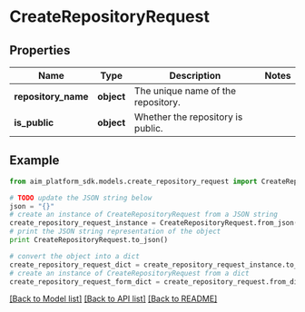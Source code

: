 # CreateRepositoryRequest


## Properties
Name | Type | Description | Notes
------------ | ------------- | ------------- | -------------
**repository_name** | **object** | The unique name of the repository. | 
**is_public** | **object** | Whether the repository is public. | 

## Example

```python
from aim_platform_sdk.models.create_repository_request import CreateRepositoryRequest

# TODO update the JSON string below
json = "{}"
# create an instance of CreateRepositoryRequest from a JSON string
create_repository_request_instance = CreateRepositoryRequest.from_json(json)
# print the JSON string representation of the object
print CreateRepositoryRequest.to_json()

# convert the object into a dict
create_repository_request_dict = create_repository_request_instance.to_dict()
# create an instance of CreateRepositoryRequest from a dict
create_repository_request_form_dict = create_repository_request.from_dict(create_repository_request_dict)
```
[[Back to Model list]](../README.md#documentation-for-models) [[Back to API list]](../README.md#documentation-for-api-endpoints) [[Back to README]](../README.md)


